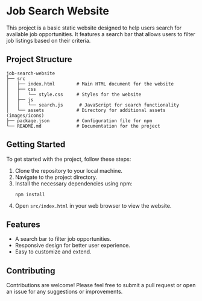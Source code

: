 # Job Search Website

This project is a basic static website designed to help users search for available job opportunities. It features a search bar that allows users to filter job listings based on their criteria.

## Project Structure

```
job-search-website
├── src
│   ├── index.html        # Main HTML document for the website
│   ├── css
│   │   └── style.css     # Styles for the website
│   ├── js
│   │   └── search.js      # JavaScript for search functionality
│   └── assets            # Directory for additional assets (images/icons)
├── package.json          # Configuration file for npm
└── README.md             # Documentation for the project
```

## Getting Started

To get started with the project, follow these steps:

1. Clone the repository to your local machine.
2. Navigate to the project directory.
3. Install the necessary dependencies using npm:
   ```
   npm install
   ```
4. Open `src/index.html` in your web browser to view the website.

## Features

- A search bar to filter job opportunities.
- Responsive design for better user experience.
- Easy to customize and extend.

## Contributing

Contributions are welcome! Please feel free to submit a pull request or open an issue for any suggestions or improvements.